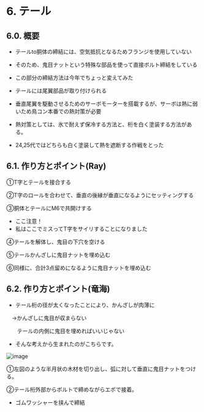 # 6. テール
## 6.0. 概要
- テールto胴体の締結には、空気抵抗となるためフランジを使用していない
- そのため、鬼目ナットという特殊な部品を使って直接ボルト締結をしている
- この部分の締結方法は今年でちょっと変えてみた

- テールには尾翼部品が取り付けられる
- 垂直尾翼を駆動させるためのサーボモーターを搭載するが、サーボは熱に弱いため鳥コン本番での熱対策が必要
- 熱対策としては、氷で耐えず保冷する方法と、桁を白く塗装する方法がある。
- 24,25代ではどちらも白く塗装して熱を遮断する作戦をとった

## 6.1. 作り方とポイント(Ray)
①T字とテールを接合する

②T字のロールを合わせて、垂直の後縁が垂直になるようにセッティングする

③胴体とテールにM6で共開けする
- ここ注意！
- 私はここでミスってT字をサイリすることになりました

④テールを解体し、鬼目の下穴を空ける

⑤テールかんざしに鬼目ナットを埋め込む

⑥同様に、合計3点留めになるように鬼目ナットを埋め込む

## 6.2. 作り方とポイント(竜海)
- テール桁の径が太くなったことにより、かんざしが肉薄に

　→かんざしに鬼目が収まらない

　　テールの内側に鬼目を埋めればいいじゃない
- そんな考えから生まれたのがこちらです。

![image](https://github.com/user-attachments/assets/c5ee79f7-c369-46b3-b554-0e268aff0585)

①左図のような半月状の木材を切り出し、弧に対して垂直に鬼目ナットをつける。

②テール桁外部からボルトで締めながらエポで接着。
- ゴムワッシャーを挟んで締結
